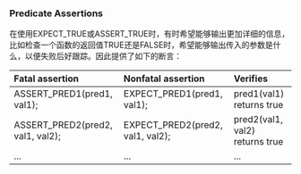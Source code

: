 ### Predicate Assertions 

在使用EXPECT_TRUE或ASSERT_TRUE时，有时希望能够输出更加详细的信息，比如检查一个函数的返回值TRUE还是FALSE时，希望能够输出传入的参数是什么，以便失败后好跟踪。因此提供了如下的断言：

| **Fatal assertion**              | **Nonfatal assertion**           | **Verifies**                   |
| :------------------------------- | :------------------------------- | :----------------------------- |
| ASSERT_PRED1(pred1, val1);       | EXPECT_PRED1(pred1, val1);       | pred1(val1) returns true       |
| ASSERT_PRED2(pred2, val1, val2); | EXPECT_PRED2(pred2, val1, val2); | pred2(val1, val2) returns true |
| ...                              | ...                              | ...                            |
